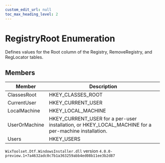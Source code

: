 ```yaml
---
custom_edit_url: null
toc_max_heading_level: 2
---
```

# RegistryRoot Enumeration
Defines values for the Root column of the Registry, RemoveRegistry, and RegLocator tables.
## Members
| Member | Description |
| ------ | ----------- |
| ClassesRoot | HKEY_CLASSES_ROOT |
| CurrentUser | HKEY_CURRENT_USER |
| LocalMachine | HKEY_LOCAL_MACHINE |
| UserOrMachine | HKEY_CURRENT_USER for a per-user installation, or HKEY_LOCAL_MACHINE for a per-machine installation. |
| Users | HKEY_USERS |
`WixToolset.Dtf.WindowsInstaller.dll` version `4.0.0-preview.1+7a4632adc0c7b1a363259abb4ed08b11ee3b2d87`
